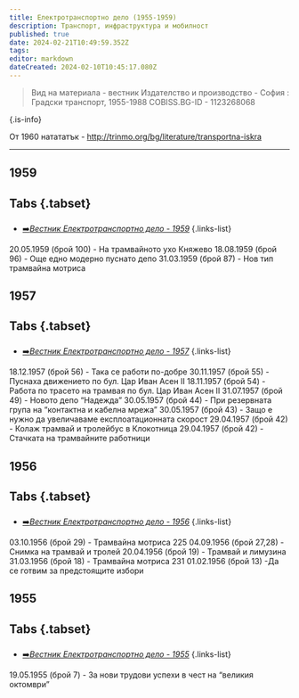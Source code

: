 ```yaml
---
title: Електротранспортно дело (1955-1959)
description: Транспорт, инфраструктура и мобилност
published: true
date: 2024-02-21T10:49:59.352Z
tags: 
editor: markdown
dateCreated: 2024-02-10T10:45:17.080Z
---
```


> Вид на материала - вестник
> Издателство и производство - София : Градски транспорт, 1955-1988
> COBISS.BG-ID - 1123268068
> 
{.is-info}

От 1960 натататък - http://trinmo.org/bg/literature/transportna-iskra

---

## 1959
## Tabs {.tabset}
###
- [➡️*Вестник Електротранспортно дело - 1959*](/bg/literature/elektrotransportno-delo/1959)
{.links-list}

20.05.1959 (брой 100) -  На трамвайното ухо Княжево
18.08.1959 (брой 96) - Още едно модерно пуснато депо
31.03.1959 (брой 87) - Нов тип трамвайна мотриса



## 1957
## Tabs {.tabset}
###
- [➡️*Вестник Електротранспортно дело - 1957*](/bg/literature/elektrotransportno-delo/1957)
{.links-list}

18.12.1957 (брой 56) - Така се работи по-добре
30.11.1957 (брой 55) - Пуснаха движението по бул. Цар Иван Асен II
18.11.1957 (брой 54) - Работа по трасето на трамвая по бул. Цар Иван Асен II
31.07.1957 (брой 49) - Новото депо “Надежда”
30.05.1957 (брой 44) - При резервната група на “контактна и кабелна мрежа”
30.05.1957 (брой 43) - Защо е нужно да увеличаваме експлоатационната скорост
29.04.1957 (брой 42) - Колаж трамвай и тролейбус в Клокотница
29.04.1957 (брой 42) - Стачката на трамвайните работници




## 1956
## Tabs {.tabset}
###
- [➡️*Вестник Електротранспортно дело - 1956*](/bg/literature/elektrotransportno-delo/1956)
{.links-list}

03.10.1956 (брой 29) - Трамвайна мотриса 225
04.09.1956 (брой 27,28) - Снимка на трамвай и тролей
20.04.1956 (брой 19) - Трамвай и лимузина
31.03.1956 (брой 18) - Трамвайна мотриса 231
01.02.1956 (брой 13) -Да се готвим за предстоящите избори


## 1955
## Tabs {.tabset}
###
- [➡️*Вестник Електротранспортно дело - 1955*](/bg/literature/elektrotransportno-delo/1955)
{.links-list}

19.05.1955 (брой 7) - За нови трудови успехи в чест на “великия октомври”
